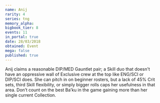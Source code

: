 ```yaml
---
name: Anij
rarity: 4
series: tng
memory_alpha:
bigbook_tier: 8
events: 11
in_portal: true
date: 28/03/2018
obtained: Event
mega: false
published: true
---
```


Anij claims a reasonable DIP/MED Gauntlet pair; a Skill duo that doesn't have an oppressive wall of Exclusive crew at the top like ENG/SCI or DIP/SCI does. She can pitch in on beginner rosters, but a lack of 45% Crit sets, third Skill flexibility, or simply bigger rolls caps her usefulness in that area. Don’t count on the best Ba’ku in the game gaining more than her single current Collection.
